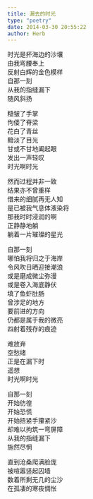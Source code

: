 ```yaml
---  
title: 漏去的时光  
type: "poetry"  
date: 2014-03-30 20:55:22  
author: Herb  
---  
```

时光是抔海边的沙壤  
由我弯腰奉上  
反射白辉的金色模样  
自那一刻  
从我的指缝漏下  
随风斜扬  

糙皱了手掌  
佝偻了脊梁  
花白了青丝  
黯淡了目光  
甘或不甘地阖起眼  
发出一声轻叹  
时光啊时光  

然而过程并非一致  
结果亦不曾重样  
借来的细腻再无人知  
是已被我气息体液染将  
那我时时浸润的啊  
正静静地躺  
躺着一片璀璨的星光  

自那一刻  
哪怕我将归之于海岸  
令风吹日晒迎接潮浪  
或是磨成微尘弥漫  
或是卷入海底静伏  
填了鱼虾肚肠  
曾涉足的地方  
要前进的方向  
仍都是属于我的微亮  
四射着残存的痕迹  

难放弃  
空愁绪  
正是在漏下时  
遥想  
时光啊时光  

自那一刻  
开始彷徨  
开始恐慌  
开始捂紧手攥紧沙  
却难以拘筑一弯屏障  
从我的指缝漏下  
施然尽惘  

直到沧桑爬满脸庞  
被喧嚣竖起囚墙  
数着所剩无几的尘沙  
在孤凄的寒夜惆怅